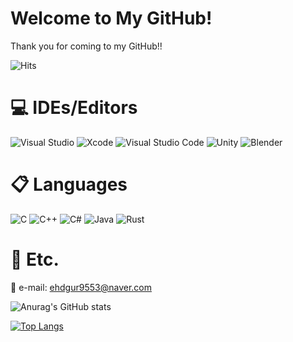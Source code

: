 # Welcome to My GitHub!

Thank you for coming to my GitHub!!

![Hits](https://hits.seeyoufarm.com/api/count/incr/badge.svg?url=https%3A%2F%2Fgithub.com%2FSir-u%2Fhit-counter&count_bg=%2379C83D&title_bg=%23555555&icon=&icon_color=%23E7E7E7&title=hits&edge_flat=false)

# 💻 IDEs/Editors

 ![Visual Studio](https://img.shields.io/badge/Visual%20Studio-5C2D91.svg?style=for-the-badge&logo=visual-studio&logoColor=white) ![Xcode](https://img.shields.io/badge/Xcode-007ACC?style=for-the-badge&logo=Xcode&logoColor=white)
 ![Visual Studio Code](https://img.shields.io/badge/Visual%20Studio%20Code-0078d7.svg?style=for-the-badge&logo=visual-studio-code&logoColor=white) ![Unity](https://img.shields.io/badge/unity-%23000000.svg?style=for-the-badge&logo=unity&logoColor=white) ![Blender](https://img.shields.io/badge/blender-%23F5792A.svg?style=for-the-badge&logo=blender&logoColor=white)


# 📋  Languages

![C](https://img.shields.io/badge/c-%2300599C.svg?style=for-the-badge&logo=c&logoColor=white) ![C++](https://img.shields.io/badge/c++-%2300599C.svg?style=for-the-badge&logo=c%2B%2B&logoColor=white) ![C#](https://img.shields.io/badge/c%23-%23239120.svg?style=for-the-badge&logo=c-sharp&logoColor=white) ![Java](https://img.shields.io/badge/java-%23ED8B00.svg?style=for-the-badge&logo=Java&logoColor=white) ![Rust](https://img.shields.io/badge/rust-blue.svg?style=for-the-badge&logo=rust&logoColor=white)


# 🎲 Etc.

📧 e-mail: ehdgur9553@naver.com

 
![Anurag's GitHub stats](https://github-readme-stats.vercel.app/api?username=Sir-u&show_icons=true&theme=tokyonight)


[![Top Langs](https://github-readme-stats.vercel.app/api/top-langs/?username=Sir-u&layout=Demo)](https://github.com/anuraghazra/github-readme-stats)

